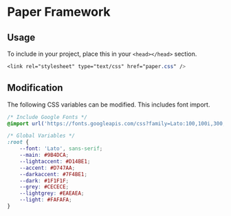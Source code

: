 # Paper Framework
## Usage
To include in your project, place this in your `<head></head>` section.

```css
<link rel="stylesheet" type="text/css" href="paper.css" />
```

## Modification
The following CSS variables can be modified. This includes font import.

```css
/* Include Google Fonts */
@import url('https://fonts.googleapis.com/css?family=Lato:100,100i,300,300i,400,400i,700,700i,900,900i');

/* Global Variables */
:root {
    --font: 'Lato', sans-serif;
    --main: #9B4DCA;
    --lightaccent: #D14BE1;
    --accent: #D747AA;
    --darkaccent: #7F4BE1;
    --dark: #1F1F1F;
    --grey: #CECECE;
    --lightgrey: #EAEAEA;
    --light: #FAFAFA;
}
```


